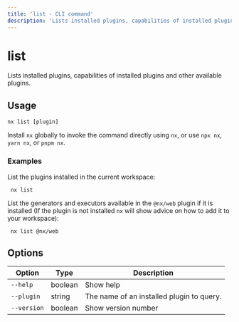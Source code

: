 ```yaml
---
title: 'list - CLI command'
description: 'Lists installed plugins, capabilities of installed plugins and other available plugins.'
---
```


# list

Lists installed plugins, capabilities of installed plugins and other available plugins.

## Usage

```shell
nx list [plugin]
```

Install `nx` globally to invoke the command directly using `nx`, or use `npx nx`, `yarn nx`, or `pnpm nx`.

### Examples

List the plugins installed in the current workspace:

```shell
 nx list
```

List the generators and executors available in the `@nx/web` plugin if it is installed (If the plugin is not installed `nx` will show advice on how to add it to your workspace):

```shell
 nx list @nx/web
```

## Options

| Option      | Type    | Description                               |
| ----------- | ------- | ----------------------------------------- |
| `--help`    | boolean | Show help                                 |
| `--plugin`  | string  | The name of an installed plugin to query. |
| `--version` | boolean | Show version number                       |
